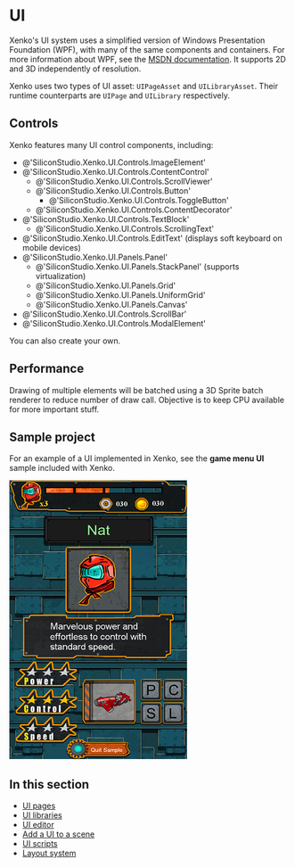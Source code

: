 # UI

Xenko's UI system uses a simplified version of Windows Presentation Foundation (WPF), with many of the same components and containers. For more information about WPF, see the [MSDN documentation](https://msdn.microsoft.com/en-us/library/ms745058(v=vs.110).aspx). It supports 2D and 3D independently of resolution.

Xenko uses two types of UI asset: `UIPageAsset` and `UILibraryAsset`. Their runtime counterparts are `UIPage` and `UILibrary` respectively.

## Controls

Xenko features many UI control components, including:

* @'SiliconStudio.Xenko.UI.Controls.ImageElement'
* @'SiliconStudio.Xenko.UI.Controls.ContentControl'
  * @'SiliconStudio.Xenko.UI.Controls.ScrollViewer'
  * @'SiliconStudio.Xenko.UI.Controls.Button'
    * @'SiliconStudio.Xenko.UI.Controls.ToggleButton'
  * @'SiliconStudio.Xenko.UI.Controls.ContentDecorator'
* @'SiliconStudio.Xenko.UI.Controls.TextBlock'
  * @'SiliconStudio.Xenko.UI.Controls.ScrollingText'
* @'SiliconStudio.Xenko.UI.Controls.EditText' (displays soft keyboard on mobile devices)
* @'SiliconStudio.Xenko.UI.Panels.Panel'
  * @'SiliconStudio.Xenko.UI.Panels.StackPanel' (supports virtualization)
  * @'SiliconStudio.Xenko.UI.Panels.Grid'
  * @'SiliconStudio.Xenko.UI.Panels.UniformGrid'
  * @'SiliconStudio.Xenko.UI.Panels.Canvas'
* @'SiliconStudio.Xenko.UI.Controls.ScrollBar'
* @'SiliconStudio.Xenko.UI.Controls.ModalElement'

You can also create your own.

## Performance

Drawing of multiple elements will be batched using a 3D Sprite batch renderer to reduce number of draw call. Objective is to keep CPU available for more important stuff.

## Sample project

For an example of a UI implemented in Xenko, see the **game menu UI** sample included with Xenko.

![media/ui-1.png](media/ui-1.png)

## In this section

* [UI pages](ui-pages.md)
* [UI libraries](ui-libraries.md)
* [UI editor](ui-editor.md)
* [Add a UI to a scene](add-a-ui-to-a-scene.md)
* [UI scripts](ui-scripts.md)
* [Layout system](layout-system.md)